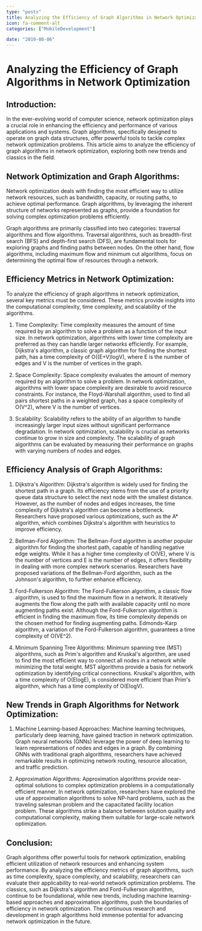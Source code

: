 ```yaml
---
type: "posts"
title: Analyzing the Efficiency of Graph Algorithms in Network Optimization
icon: fa-comment-alt
categories: ["MobileDevelopment"]

date: "2019-08-06"
---
```




# Analyzing the Efficiency of Graph Algorithms in Network Optimization

## Introduction:

In the ever-evolving world of computer science, network optimization plays a crucial role in enhancing the efficiency and performance of various applications and systems. Graph algorithms, specifically designed to operate on graph data structures, offer powerful tools to tackle complex network optimization problems. This article aims to analyze the efficiency of graph algorithms in network optimization, exploring both new trends and classics in the field.

## Network Optimization and Graph Algorithms:

Network optimization deals with finding the most efficient way to utilize network resources, such as bandwidth, capacity, or routing paths, to achieve optimal performance. Graph algorithms, by leveraging the inherent structure of networks represented as graphs, provide a foundation for solving complex optimization problems efficiently.

Graph algorithms are primarily classified into two categories: traversal algorithms and flow algorithms. Traversal algorithms, such as breadth-first search (BFS) and depth-first search (DFS), are fundamental tools for exploring graphs and finding paths between nodes. On the other hand, flow algorithms, including maximum flow and minimum cut algorithms, focus on determining the optimal flow of resources through a network.

## Efficiency Metrics in Network Optimization:

To analyze the efficiency of graph algorithms in network optimization, several key metrics must be considered. These metrics provide insights into the computational complexity, time complexity, and scalability of the algorithms.

1. Time Complexity:
Time complexity measures the amount of time required by an algorithm to solve a problem as a function of the input size. In network optimization, algorithms with lower time complexity are preferred as they can handle larger networks efficiently. For example, Dijkstra's algorithm, a classic graph algorithm for finding the shortest path, has a time complexity of O((E+V)logV), where E is the number of edges and V is the number of vertices in the graph.

2. Space Complexity:
Space complexity evaluates the amount of memory required by an algorithm to solve a problem. In network optimization, algorithms with lower space complexity are desirable to avoid resource constraints. For instance, the Floyd-Warshall algorithm, used to find all pairs shortest paths in a weighted graph, has a space complexity of O(V^2), where V is the number of vertices.

3. Scalability:
Scalability refers to the ability of an algorithm to handle increasingly larger input sizes without significant performance degradation. In network optimization, scalability is crucial as networks continue to grow in size and complexity. The scalability of graph algorithms can be evaluated by measuring their performance on graphs with varying numbers of nodes and edges.

## Efficiency Analysis of Graph Algorithms:

1. Dijkstra's Algorithm:
Dijkstra's algorithm is widely used for finding the shortest path in a graph. Its efficiency stems from the use of a priority queue data structure to select the next node with the smallest distance. However, as the number of nodes and edges increases, the time complexity of Dijkstra's algorithm can become a bottleneck. Researchers have proposed various optimizations, such as the A* algorithm, which combines Dijkstra's algorithm with heuristics to improve efficiency.

2. Bellman-Ford Algorithm:
The Bellman-Ford algorithm is another popular algorithm for finding the shortest path, capable of handling negative edge weights. While it has a higher time complexity of O(VE), where V is the number of vertices and E is the number of edges, it offers flexibility in dealing with more complex network scenarios. Researchers have proposed variations of the Bellman-Ford algorithm, such as the Johnson's algorithm, to further enhance efficiency.

3. Ford-Fulkerson Algorithm:
The Ford-Fulkerson algorithm, a classic flow algorithm, is used to find the maximum flow in a network. It iteratively augments the flow along the path with available capacity until no more augmenting paths exist. Although the Ford-Fulkerson algorithm is efficient in finding the maximum flow, its time complexity depends on the chosen method for finding augmenting paths. Edmonds-Karp algorithm, a variation of the Ford-Fulkerson algorithm, guarantees a time complexity of O(VE^2).

4. Minimum Spanning Tree Algorithms:
Minimum spanning tree (MST) algorithms, such as Prim's algorithm and Kruskal's algorithm, are used to find the most efficient way to connect all nodes in a network while minimizing the total weight. MST algorithms provide a basis for network optimization by identifying critical connections. Kruskal's algorithm, with a time complexity of O(ElogE), is considered more efficient than Prim's algorithm, which has a time complexity of O(ElogV).

## New Trends in Graph Algorithms for Network Optimization:

1. Machine Learning-based Approaches:
Machine learning techniques, particularly deep learning, have gained traction in network optimization. Graph neural networks (GNNs) leverage the power of deep learning to learn representations of nodes and edges in a graph. By combining GNNs with traditional graph algorithms, researchers have achieved remarkable results in optimizing network routing, resource allocation, and traffic prediction.

2. Approximation Algorithms:
Approximation algorithms provide near-optimal solutions to complex optimization problems in a computationally efficient manner. In network optimization, researchers have explored the use of approximation algorithms to solve NP-hard problems, such as the traveling salesman problem and the capacitated facility location problem. These algorithms strike a balance between solution quality and computational complexity, making them suitable for large-scale network optimization.

## Conclusion:

Graph algorithms offer powerful tools for network optimization, enabling efficient utilization of network resources and enhancing system performance. By analyzing the efficiency metrics of graph algorithms, such as time complexity, space complexity, and scalability, researchers can evaluate their applicability to real-world network optimization problems. The classics, such as Dijkstra's algorithm and Ford-Fulkerson algorithm, continue to be foundational, while new trends, including machine learning-based approaches and approximation algorithms, push the boundaries of efficiency in network optimization. The continuous research and development in graph algorithms hold immense potential for advancing network optimization in the future.